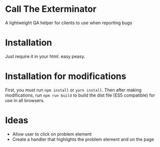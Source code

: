 # Call The Exterminator
A lightweight QA helper for clients to use when reporting bugs

# Installation
Just require it in your html. easy peasy.

# Installation for modifications
First, you must run `npm install` or `yarn install`. Then after making modifications, run `npm run build` to build the dist file (ES5 compatible) for use in all browsers.

# Ideas
- Allow user to click on problem element
- Create a handler that highlights the problem element and on the page
